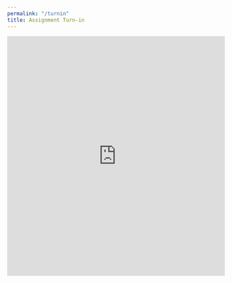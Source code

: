```yaml
---
permalink: "/turnin"
title: Assignment Turn-in
---
```

<iframe src="https://services.cognitoforms.com/f/g8KinvyjSEWgFbGIIrj4pA?id=1" style="position:relative;width:1px;min-width:100%;*width:100%;" frameborder="0" scrolling="yes" seamless="seamless" height="556" width="100%"></iframe>
<script src="https://services.cognitoforms.com/scripts/embed.js"></script>
